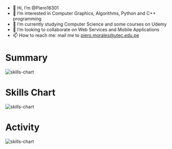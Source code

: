 - 👋 Hi, I’m @Piero16301
- 👀 I’m interested in Computer Graphics, Algorithms, Python and C++ programming
- 🌱 I’m currently studying Computer Science and some courses on Udemy
- 💞️ I’m looking to collaborate on Web Services and Mobile Applications
- 📫 How to reach me: mail me to piero.morales@utec.edu.pe

# Summary
![skills-chart](https://cr-ss-service.azurewebsites.net/api/ScreenShot?widget=summary&username=piero16301)

# Skills Chart
![skills-chart](https://cr-skills-chart-widget.azurewebsites.net/api/api?username=piero16301&skills=C%2B%2B,Python,HTML,Dart,Java,C,JavaScript,C%23&show-other-skills=true)

# Activity
![skills-chart](https://cr-ss-service.azurewebsites.net/api/ScreenShot?widget=activity&username=piero16301)

<!---
Piero16301/Piero16301 is a ✨ special ✨ repository because its `README.md` (this file) appears on your GitHub profile.
You can click the Preview link to take a look at your changes.
--->
